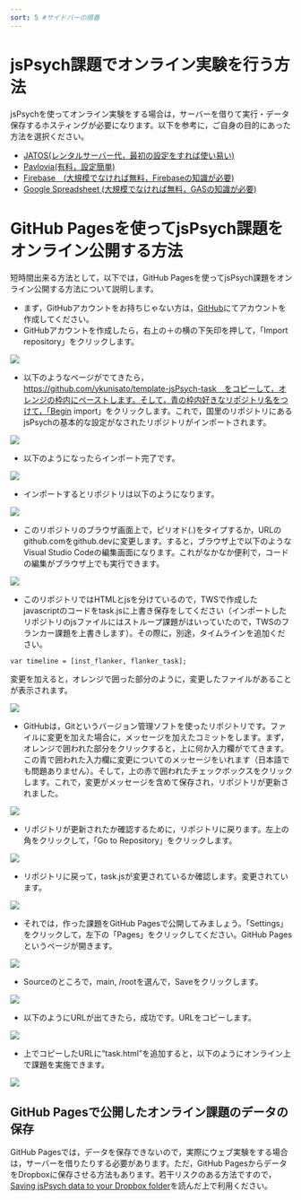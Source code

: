 ```yaml
---
sort: 5 #サイドバーの順番
---
```


# jsPsych課題でオンライン実験を行う方法

jsPsychを使ってオンライン実験をする場合は，サーバーを借りて実行・データ保存するホスティングが必要になります。以下を参考に，ご自身の目的にあった方法を選択ください。

- [JATOS(レンタルサーバー代，最初の設定をすれば使い易い)](https://kunisatolab.github.io/main/how-to-jspsych-jatos.html)
- [Pavlovia(有料，設定簡単)](https://kunisatolab.github.io/main/how-to-jspsych-pavlovia.html)
- [Firebase　(大規模でなければ無料，Firebaseの知識が必要)](https://kunisatolab.github.io/main/how-to-jspsych-firebase.html)
- [Google Spreadsheet (大規模でなければ無料，GASの知識が必要)](https://kunisatolab.github.io/main/how-to-jspsych-google-sheet.html)


# GitHub Pagesを使ってjsPsych課題をオンライン公開する方法

短時間出来る方法として，以下では，GitHub Pagesを使ってjsPsych課題をオンライン公開する方法について説明します。

- まず，GitHubアカウントをお持ちじゃない方は，[GitHub](https://github.com/)にてアカウントを作成してください。
- GitHubアカウントを作成したら，右上の＋の横の下矢印を押して，「Import repository」をクリックします。

![](fig/01.png)

- 以下のようなページがでてきたら，　https://github.com/ykunisato/template-jsPsych-task　をコピーして，オレンジの枠内にペーストします。そして，青の枠内好きなリポジトリ名をつけて，「Begin import」をクリックします。これで，国里のリポジトリにあるjsPsychの基本的な設定がなされたリポジトリがインポートされます。

![](fig/02.png)

- 以下のようになったらインポート完了です。

![](fig/03.png)


- インポートするとリポジトリは以下のようになります。

![](fig/04.png)

- このリポジトリのブラウザ画面上で，ピリオド(.)をタイプするか，URLのgithub.comをgithub.devに変更します。すると，ブラウザ上で以下のようなVisual Studio Codeの編集画面になります。これがなかなか便利で，コードの編集がブラウザ上でも実行できます。

![](fig/05.png)

- このリポジトリではHTMLとjsを分けているので，TWSで作成したjavascriptのコードをtask.jsに上書き保存をしてください（インポートしたリポジトリのjsファイルにはストループ課題がはいっていたので，TWSのフランカー課題を上書きします）。その際に，別途，タイムラインを追加ください。

```
var timeline = [inst_flanker, flanker_task];
```

変更を加えると，オレンジで囲った部分のように，変更したファイルがあることが表示されます。


![](fig/06.png)

- GitHubは，Gitというバージョン管理ソフトを使ったリポジトリです。ファイルに変更を加えた場合に，メッセージを加えたコミットをします。まず，オレンジで囲われた部分をクリックすると，上に何か入力欄がでてきます。この青で囲われた入力欄に変更についてのメッセージをいれます（日本語でも問題ありません）。そして，上の赤で囲われたチェックボックスをクリックします。これで，変更がメッセージを含めて保存され，リポジトリが更新されました。

![](fig/07.png)

- リポジトリが更新されたか確認するために，リポジトリに戻ります。左上の角をクリックして，「Go to Repository」をクリックします。

![](fig/08.png)

- リポジトリに戻って，task.jsが変更されているか確認します。変更されています。

![](fig/09.png)

- それでは，作った課題をGitHub Pagesで公開してみましょう。「Settings」をクリックして，左下の「Pages」をクリックしてください。GitHub Pagesというページが開きます。

![](fig/10.png)

- Sourceのところで，main, /rootを選んで，Saveをクリックします。

![](fig/11.png)

- 以下のようにURLが出てきたら，成功です。URLをコピーします。

![](fig/12.png)

- 上でコピーしたURLに”task.html”を追加すると，以下のようにオンライン上で課題を実施できます。

![](fig/13.png)

## GitHub Pagesで公開したオンライン課題のデータの保存

 GitHub Pagesでは，データを保存できないので，実際にウェブ実験をする場合は，サーバーを借りたりする必要があります。ただ，GitHub PagesからデータをDropboxに保存させる方法もあります。若干リスクのある方法ですので，[Saving jsPsych data to your Dropbox folder](https://kywch.github.io/jsPsych-in-Qualtrics/save-dropbox/)を読んだ上で利用ください。